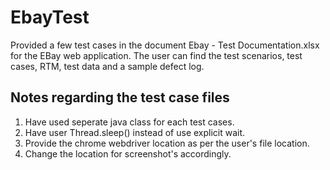 # EbayTest

Provided a few test cases in the document Ebay - Test Documentation.xlsx for the EBay web application. The user can find the test scenarios, test cases, RTM, test data and a sample defect log.

## Notes regarding the test case files

1. Have used seperate java class for each test cases.
2. Have user Thread.sleep() instead of use explicit wait.
3. Provide the chrome webdriver location as per the user's file location.
4. Change the location for screenshot's accordingly. 
